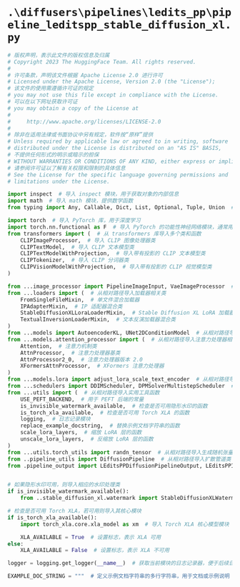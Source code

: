 # `.\diffusers\pipelines\ledits_pp\pipeline_leditspp_stable_diffusion_xl.py`

```py
# 版权声明，表示此文件的版权信息及归属
# Copyright 2023 The HuggingFace Team. All rights reserved.
#
# 许可条款，声明该文件根据 Apache License 2.0 进行许可
# Licensed under the Apache License, Version 2.0 (the "License");
# 该文件的使用需遵循许可证的规定
# you may not use this file except in compliance with the License.
# 可以在以下网址获取许可证
# you may obtain a copy of the License at
#
#     http://www.apache.org/licenses/LICENSE-2.0
#
# 除非在适用法律或书面协议中另有规定，软件按“原样”提供
# Unless required by applicable law or agreed to in writing, software
# distributed under the License is distributed on an "AS IS" BASIS,
# 不提供任何形式的明示或暗示的担保
# WITHOUT WARRANTIES OR CONDITIONS OF ANY KIND, either express or implied.
# 请参阅许可证以了解有关权限和限制的具体信息
# See the License for the specific language governing permissions and
# limitations under the License.

import inspect  # 导入 inspect 模块，用于获取对象的内部信息
import math  # 导入 math 模块，提供数学函数
from typing import Any, Callable, Dict, List, Optional, Tuple, Union  # 从 typing 导入类型注解，用于类型提示

import torch  # 导入 PyTorch 库，用于深度学习
import torch.nn.functional as F  # 导入 PyTorch 的功能性神经网络模块，通常用于激活函数等
from transformers import (  # 从 transformers 库导入多个类和函数
    CLIPImageProcessor,  # 导入 CLIP 图像处理器类
    CLIPTextModel,  # 导入 CLIP 文本模型类
    CLIPTextModelWithProjection,  # 导入带有投影的 CLIP 文本模型类
    CLIPTokenizer,  # 导入 CLIP 分词器类
    CLIPVisionModelWithProjection,  # 导入带有投影的 CLIP 视觉模型类
)

from ...image_processor import PipelineImageInput, VaeImageProcessor  # 从相对路径导入图像处理相关类
from ...loaders import (  # 从相对路径导入加载器相关类
    FromSingleFileMixin,  # 单文件混合加载器
    IPAdapterMixin,  # IP 适配器混合类
    StableDiffusionXLLoraLoaderMixin,  # Stable Diffusion XL LoRA 加载器混合类
    TextualInversionLoaderMixin,  # 文本反演加载器混合类
)
from ...models import AutoencoderKL, UNet2DConditionModel  # 从相对路径导入模型类
from ...models.attention_processor import (  # 从相对路径导入注意力处理器相关类
    Attention,  # 注意力机制类
    AttnProcessor,  # 注意力处理器基类
    AttnProcessor2_0,  # 注意力处理器版本 2.0
    XFormersAttnProcessor,  # XFormers 注意力处理器
)
from ...models.lora import adjust_lora_scale_text_encoder  # 从相对路径导入调整 LoRA 比例的函数
from ...schedulers import DDIMScheduler, DPMSolverMultistepScheduler  # 从相对路径导入调度器类
from ...utils import (  # 从相对路径导入实用工具函数
    USE_PEFT_BACKEND,  # 用于 PEFT 后端的常量
    is_invisible_watermark_available,  # 检查是否可用隐形水印的函数
    is_torch_xla_available,  # 检查是否可用 Torch XLA 的函数
    logging,  # 日志记录模块
    replace_example_docstring,  # 替换示例文档字符串的函数
    scale_lora_layers,  # 缩放 LoRA 层的函数
    unscale_lora_layers,  # 反缩放 LoRA 层的函数
)
from ...utils.torch_utils import randn_tensor  # 从相对路径导入生成随机张量的函数
from ..pipeline_utils import DiffusionPipeline  # 从相对路径导入扩散管道类
from .pipeline_output import LEditsPPDiffusionPipelineOutput, LEditsPPInversionPipelineOutput  # 导入管道输出相关类


# 如果隐形水印可用，则导入相应的水印处理类
if is_invisible_watermark_available():
    from ..stable_diffusion_xl.watermark import StableDiffusionXLWatermarker  # 导入 Stable Diffusion XL 水印类

# 检查是否可用 Torch XLA，若可用则导入其核心模块
if is_torch_xla_available():
    import torch_xla.core.xla_model as xm  # 导入 Torch XLA 核心模型模块

    XLA_AVAILABLE = True  # 设置标志，表示 XLA 可用
else:
    XLA_AVAILABLE = False  # 设置标志，表示 XLA 不可用

logger = logging.get_logger(__name__)  # 获取当前模块的日志记录器，便于后续日志记录使用

EXAMPLE_DOC_STRING = """  # 定义示例文档字符串的多行字符串，用于文档或示例说明
``` 
```py 
``` 
```py 
``` 
```py 
``` 
```py 
``` 
```py 
``` 
```py 
``` 
```py 
``` 
```py 
``` 
```py 
``` 
```py 
``` 
```py 
``` 
```py 
``` 
```py 
``` 
```py 
``` 
```py 
``` 
```py 
``` 
```py 
``` 
```py 
``` 
```py 
``` 
```py 
``` 
```py 
``` 
```py 
``` 
```py 
``` 
```py 
``` 
```py 
``` 
```py 
``` 
```py 
``` 
```py 
``` 
```py 
``` 
```py 
``` 
```py 
``` 
```py 
``` 
```py 
``` 
```py 
``` 
```py 
``` 
```py 
``` 
```py 
``` 
```py 
``` 
```py 
``` 
```py 
``` 
```py 
``` 
```py 
``` 
```py 
``` 
```py 
``` 
```py 
``` 
```py 
``` 
```py 
``` 
```py 
``` 
```py 
``` 
```py 
``` 
```py 
``` 
```py 
``` 
```py 
``` 
```py 
``` 
```py 
``` 
```py 
``` 
```py 
``` 
```py 
``` 
```py 
``` 
```py 
``` 
```py 
``` 
```py 
``` 
```py 
``` 
```py 
``` 
```py 
``` 
```py 
``` 
```py 
``` 
```py 
``` 
```py 
``` 
```py 
``` 
```py 
``` 
```py 
``` 
```py 
``` 
```py 
``` 
```py 
``` 
```py 
``` 
```py 
``` 
```py 
``` 
```py 
``` 
```py 
``` 
```py 
``` 
```py 
``` 
```py 
``` 
```py 
``` 
```py 
``` 
```py 
``` 
```py 
``` 
```py 
``` 
```py 
``` 
```py 
``` 
```py 
``` 
```py 
``` 
```py 
``` 
```py 
``` 
```py 
``` 
```py 
``` 
```py 
``` 
```py 
``` 
```py 
``` 
```py 
``` 
```py 
``` 
```py 
``` 
```py 
``` 
```py 
``` 
```py 
``` 
```py 
``` 
```py 
``` 
```py 
``` 
```py 
``` 
```py 
``` 
```py 
``` 
```py 
``` 
```py 
``` 
```py 
``` 
```py 
``` 
```py 
``` 
```py 
``` 
```py 
``` 
```py 
``` 
```py 
``` 
```py 
``` 
```py 
``` 
```py 
``` 
```py 
``` 
```py 
``` 
```py 
``` 
```py 
``` 
```py 
``` 
```py 
``` 
```py 
``` 
```py 
``` 
```py 
``` 
```py 
``` 
```py 
``` 
```py 
``` 
```py 
``` 
```py 
``` 
```py 
``` 
```py 
``` 
```py 
``` 
```py 
``` 
```py 
``` 
```py 
``` 
```py 
``` 
```py 
``` 
```py 
``` 
```py 
``` 
```py 
``` 
```py 
``` 
```py 
``` 
```py 
``` 
```py 
``` 
```py 
``` 
```py 
``` 
```py 
``` 
```py 
``` 
```py 
``` 
```py 
``` 
```py 
``` 
```py 
``` 
```py 
``` 
```py 
``` 
```py 
``` 
```py 
``` 
```py 
``` 
```py 
``` 
```py 
``` 
```py 
``` 
```py 
``` 
```py 
``` 
```py 
``` 
```py 
``` 
```py 
``` 
```py 
``` 
```py 
``` 
```py 
``` 
```py 
``` 
```py 
``` 
```py 
``` 
```py 
``` 
```py 
``` 
```py 
``` 
```py 
``` 
```py 
``` 
```py 
``` 
```py 
``` 
```py 
``` 
```py 
``` 
```py 
``` 
```py 
``` 
```py 
``` 
```py 
``` 
```py 
``` 
```py 
``` 
```py 
``` 
```py 
``` 
```py 
``` 
```py 
``` 
```py 
``` 
```py 
``` 
```py 
``` 
```py 
``` 
```py 
``` 
```py 
``` 
```py 
``` 
```py 
``` 
```py 
``` 
```py 
``` 
```py 
``` 
```py 
``` 
```py 
``` 
```py 
``` 
```py 
``` 
    # 示例代码，展示如何使用 LE edits PP 管道进行图像编辑
        Examples:
            ```py
            # 导入所需的库
            >>> import torch  # 导入 PyTorch 库
            >>> import PIL  # 导入 Python Imaging Library (PIL)
            >>> import requests  # 导入请求库以获取网络资源
            >>> from io import BytesIO  # 导入 BytesIO 用于字节流处理
    
            # 从 diffusers 库导入 LEditsPPPipelineStableDiffusionXL 类
            >>> from diffusers import LEditsPPPipelineStableDiffusionXL
    
            # 创建一个 LEditsPPPipelineStableDiffusionXL 的实例，使用预训练模型
            >>> pipe = LEditsPPPipelineStableDiffusionXL.from_pretrained(
            ...     "stabilityai/stable-diffusion-xl-base-1.0", torch_dtype=torch.float16
            ... )
            # 将管道移动到 CUDA 设备以加速计算
            >>> pipe = pipe.to("cuda")
    
            # 定义一个函数下载并返回图像
            >>> def download_image(url):
            ...     # 发送 GET 请求获取图像
            ...     response = requests.get(url)
            ...     # 将响应内容转换为 RGB 格式的图像
            ...     return PIL.Image.open(BytesIO(response.content)).convert("RGB")
    
            # 图像的 URL
            >>> img_url = "https://www.aiml.informatik.tu-darmstadt.de/people/mbrack/tennis.jpg"
            # 下载图像并存储
            >>> image = download_image(img_url)
    
            # 使用管道进行图像反转操作，指定反转步骤和跳过比例
            >>> _ = pipe.invert(image=image, num_inversion_steps=50, skip=0.2)
    
            # 使用管道进行图像编辑，定义编辑提示和参数
            >>> edited_image = pipe(
            ...     editing_prompt=["tennis ball", "tomato"],
            ...     reverse_editing_direction=[True, False],
            ...     edit_guidance_scale=[5.0, 10.0],
            ...     edit_threshold=[0.9, 0.85],
            ... ).images[0]  # 获取编辑后的第一张图像
# 文档字符串，通常用于描述类或方法的功能
"""
# 从 diffusers.pipelines.ledits_pp.pipeline_leditspp_stable_diffusion.LeditsAttentionStore 复制的类
class LeditsAttentionStore:
    # 静态方法，返回一个空的注意力存储结构
    @staticmethod
    def get_empty_store():
        return {"down_cross": [], "mid_cross": [], "up_cross": [], "down_self": [], "mid_self": [], "up_self": []}

    # 使对象可调用的方法，处理注意力矩阵
    def __call__(self, attn, is_cross: bool, place_in_unet: str, editing_prompts, PnP=False):
        # attn.shape = batch_size * head_size, seq_len query, seq_len_key
        # 如果注意力矩阵的第二维小于等于最大大小
        if attn.shape[1] <= self.max_size:
            # 计算批次大小，考虑 PnP 和编辑提示
            bs = 1 + int(PnP) + editing_prompts
            skip = 2 if PnP else 1  # 跳过 PnP 和无条件
            # 将注意力矩阵分割并重新排列维度
            attn = torch.stack(attn.split(self.batch_size)).permute(1, 0, 2, 3)
            # 计算源批次大小
            source_batch_size = int(attn.shape[1] // bs)
            # 调用前向传播方法
            self.forward(attn[:, skip * source_batch_size :], is_cross, place_in_unet)

    # 前向传播方法，存储注意力
    def forward(self, attn, is_cross: bool, place_in_unet: str):
        # 创建键，用于存储当前层的注意力
        key = f"{place_in_unet}_{'cross' if is_cross else 'self'}"
        # 将当前注意力添加到步骤存储中
        self.step_store[key].append(attn)

    # 在步骤之间调用的方法，决定是否存储步骤
    def between_steps(self, store_step=True):
        if store_step:
            # 如果需要平均处理
            if self.average:
                # 如果注意力存储为空，初始化
                if len(self.attention_store) == 0:
                    self.attention_store = self.step_store
                else:
                    # 将步骤存储中的注意力与已有的注意力相加
                    for key in self.attention_store:
                        for i in range(len(self.attention_store[key])):
                            self.attention_store[key][i] += self.step_store[key][i]
            else:
                # 如果不平均处理，初始化或追加步骤存储
                if len(self.attention_store) == 0:
                    self.attention_store = [self.step_store]
                else:
                    self.attention_store.append(self.step_store)

            # 当前步骤计数加一
            self.cur_step += 1
        # 重置步骤存储为一个空的注意力存储
        self.step_store = self.get_empty_store()

    # 获取特定步骤的注意力数据
    def get_attention(self, step: int):
        # 如果需要平均，计算平均注意力
        if self.average:
            attention = {
                key: [item / self.cur_step for item in self.attention_store[key]] for key in self.attention_store
            }
        else:
            # 断言步骤不为空
            assert step is not None
            # 获取指定步骤的注意力
            attention = self.attention_store[step]
        return attention

    # 聚合注意力的方法，处理多个输入
    def aggregate_attention(
        self, attention_maps, prompts, res: Union[int, Tuple[int]], from_where: List[str], is_cross: bool, select: int
    ):
        # 初始化一个列表，包含 self.batch_size 个空列表，用于存储输出
        out = [[] for x in range(self.batch_size)]
        # 检查 res 是否为整数
        if isinstance(res, int):
            # 计算每个像素的数量，假设为 res 的平方
            num_pixels = res**2
            # 设置分辨率为 (res, res)
            resolution = (res, res)
        else:
            # 计算像素数量为 res 的两个维度的乘积
            num_pixels = res[0] * res[1]
            # 设置分辨率为 res 的前两个值
            resolution = res[:2]

        # 遍历 from_where 列表
        for location in from_where:
            # 遍历与当前位置相关的注意力图
            for bs_item in attention_maps[f"{location}_{'cross' if is_cross else 'self'}"]:
                # 枚举当前批次和项目
                for batch, item in enumerate(bs_item):
                    # 检查当前项目的第二维是否等于 num_pixels
                    if item.shape[1] == num_pixels:
                        # 将项目重塑为指定形状，并选择相关的项目
                        cross_maps = item.reshape(len(prompts), -1, *resolution, item.shape[-1])[select]
                        # 将重塑的项目添加到输出的相应批次中
                        out[batch].append(cross_maps)

        # 将每个批次的输出合并成一个张量
        out = torch.stack([torch.cat(x, dim=0) for x in out])
        # 对每个头进行平均
        out = out.sum(1) / out.shape[1]
        # 返回最终的输出
        return out

    def __init__(self, average: bool, batch_size=1, max_resolution=16, max_size: int = None):
        # 初始化一个空的存储，用于保存步骤信息
        self.step_store = self.get_empty_store()
        # 初始化一个空的注意力存储列表
        self.attention_store = []
        # 当前步骤初始化为 0
        self.cur_step = 0
        # 设置平均标志
        self.average = average
        # 设置批次大小
        self.batch_size = batch_size
        # 如果 max_size 为空，计算最大尺寸为 max_resolution 的平方
        if max_size is None:
            self.max_size = max_resolution**2
        # 如果 max_size 不为空且 max_resolution 为空，设置最大尺寸为 max_size
        elif max_size is not None and max_resolution is None:
            self.max_size = max_size
        # 如果两个都被设置，则抛出错误
        else:
            raise ValueError("Only allowed to set one of max_resolution or max_size")
# 从 diffusers.pipelines.ledits_pp.pipeline_leditspp_stable_diffusion 导入的 LeditsGaussianSmoothing 类
class LeditsGaussianSmoothing:
    # 初始化函数，接受设备参数
    def __init__(self, device):
        # 定义高斯核的大小
        kernel_size = [3, 3]
        # 定义高斯核的标准差
        sigma = [0.5, 0.5]

        # 高斯核是每个维度的高斯函数的乘积
        kernel = 1
        # 创建网格，用于生成高斯核
        meshgrids = torch.meshgrid([torch.arange(size, dtype=torch.float32) for size in kernel_size])
        # 遍历每个维度的大小、标准差和网格
        for size, std, mgrid in zip(kernel_size, sigma, meshgrids):
            # 计算均值
            mean = (size - 1) / 2
            # 更新高斯核值
            kernel *= 1 / (std * math.sqrt(2 * math.pi)) * torch.exp(-(((mgrid - mean) / (2 * std)) ** 2))

        # 确保高斯核的所有值之和等于 1
        kernel = kernel / torch.sum(kernel)

        # 将高斯核重塑为深度可分离卷积的权重
        kernel = kernel.view(1, 1, *kernel.size())
        # 重复高斯核以适应多通道输入
        kernel = kernel.repeat(1, *[1] * (kernel.dim() - 1))

        # 将权重转移到指定设备上
        self.weight = kernel.to(device)

    # 调用函数，用于应用高斯滤波
    def __call__(self, input):
        """
        参数:
        对输入应用高斯滤波。
            input (torch.Tensor): 要应用高斯滤波的输入。
        返回:
            filtered (torch.Tensor): 滤波后的输出。
        """
        # 使用卷积函数对输入应用高斯滤波
        return F.conv2d(input, weight=self.weight.to(input.dtype))


# 从 diffusers.pipelines.ledits_pp.pipeline_leditspp_stable_diffusion 导入的 LEDITSCrossAttnProcessor 类
class LEDITSCrossAttnProcessor:
    # 初始化函数，接受注意力存储、在 UNet 中的位置、PnP 和编辑提示
    def __init__(self, attention_store, place_in_unet, pnp, editing_prompts):
        # 设置注意力存储
        self.attnstore = attention_store
        # 设置在 UNet 中的位置
        self.place_in_unet = place_in_unet
        # 设置编辑提示
        self.editing_prompts = editing_prompts
        # 设置 PnP 参数
        self.pnp = pnp

    # 调用函数，用于处理注意力和隐藏状态
    def __call__(
        self,
        attn: Attention,
        hidden_states,
        encoder_hidden_states,
        attention_mask=None,
        temb=None,
    ):
        # 获取批次大小、序列长度和特征维度，如果没有编码器隐藏状态，则使用隐藏状态的形状
        batch_size, sequence_length, _ = (
            hidden_states.shape if encoder_hidden_states is None else encoder_hidden_states.shape
        )
        # 准备注意力掩码，调整为适合序列长度和批次大小
        attention_mask = attn.prepare_attention_mask(attention_mask, sequence_length, batch_size)

        # 将隐藏状态转换为查询向量
        query = attn.to_q(hidden_states)

        # 如果没有编码器隐藏状态，使用当前隐藏状态；如果存在且需要归一化，则归一化编码器隐藏状态
        if encoder_hidden_states is None:
            encoder_hidden_states = hidden_states
        elif attn.norm_cross:
            encoder_hidden_states = attn.norm_encoder_hidden_states(encoder_hidden_states)

        # 将编码器隐藏状态转换为键向量
        key = attn.to_k(encoder_hidden_states)
        # 将编码器隐藏状态转换为值向量
        value = attn.to_v(encoder_hidden_states)

        # 将查询向量调整为批次维度
        query = attn.head_to_batch_dim(query)
        # 将键向量调整为批次维度
        key = attn.head_to_batch_dim(key)
        # 将值向量调整为批次维度
        value = attn.head_to_batch_dim(value)

        # 计算注意力得分
        attention_probs = attn.get_attention_scores(query, key, attention_mask)
        # 存储注意力得分到内部存储中，标记为跨注意力
        self.attnstore(
            attention_probs,
            is_cross=True,
            place_in_unet=self.place_in_unet,
            editing_prompts=self.editing_prompts,
            PnP=self.pnp,
        )

        # 使用注意力得分和值向量进行批次矩阵乘法以获取新的隐藏状态
        hidden_states = torch.bmm(attention_probs, value)
        # 将隐藏状态从批次维度转换回头部维度
        hidden_states = attn.batch_to_head_dim(hidden_states)

        # 通过线性投影转换隐藏状态
        hidden_states = attn.to_out[0](hidden_states)
        # 应用 dropout 操作
        hidden_states = attn.to_out[1](hidden_states)

        # 将隐藏状态按输出缩放因子进行归一化
        hidden_states = hidden_states / attn.rescale_output_factor
        # 返回最终的隐藏状态
        return hidden_states
# 定义一个名为 LEditsPPPipelineStableDiffusionXL 的类，继承多个混入类
class LEditsPPPipelineStableDiffusionXL(
    # 继承自 DiffusionPipeline，提供扩散模型功能
    DiffusionPipeline,
    # 继承自 FromSingleFileMixin，允许从单一文件加载数据
    FromSingleFileMixin,
    # 继承自 StableDiffusionXLLoraLoaderMixin，支持加载 LoRA 权重
    StableDiffusionXLLoraLoaderMixin,
    # 继承自 TextualInversionLoaderMixin，支持文本反演功能
    TextualInversionLoaderMixin,
    # 继承自 IPAdapterMixin，提供图像处理适配功能
    IPAdapterMixin,
):
    """
    使用 LEDits++ 和 Stable Diffusion XL 进行文本图像编辑的管道。

    此模型继承自 [`DiffusionPipeline`] 并基于 [`StableDiffusionXLPipeline`]。查看超类文档以获取
    所有管道实现的通用方法（下载、保存、在特定设备上运行等）。

    此外，管道还继承了以下加载方法：
        - *LoRA*: [`LEditsPPPipelineStableDiffusionXL.load_lora_weights`]
        - *Ckpt*: [`loaders.FromSingleFileMixin.from_single_file`]

    以及以下保存方法：
        - *LoRA*: [`loaders.StableDiffusionXLPipeline.save_lora_weights`]
    ```
    # 参数说明
    Args:
        vae ([`AutoencoderKL`]):
            # 变分自编码器模型，用于将图像编码为潜在表示并解码。
        text_encoder ([`~transformers.CLIPTextModel`]):
            # 冻结的文本编码器，Stable Diffusion XL 使用 CLIP 的文本部分。
            # 具体使用 [clip-vit-large-patch14](https://huggingface.co/openai/clip-vit-large-patch14) 变体。
        text_encoder_2 ([`~transformers.CLIPTextModelWithProjection`]):
            # 第二个冻结文本编码器，Stable Diffusion XL 使用 CLIP 的文本和池化部分。
            # 具体使用 [laion/CLIP-ViT-bigG-14-laion2B-39B-b160k](https://huggingface.co/laion/CLIP-ViT-bigG-14-laion2B-39B-b160k) 变体。
        tokenizer ([`~transformers.CLIPTokenizer`]):
            # CLIPTokenizer 类的分词器。
        tokenizer_2 ([`~transformers.CLIPTokenizer`]):
            # 第二个 CLIPTokenizer 类的分词器。
        unet ([`UNet2DConditionModel`]): 
            # 条件 U-Net 架构，用于对编码的图像潜在表示进行去噪。
        scheduler ([`DPMSolverMultistepScheduler`] or [`DDIMScheduler`]):
            # 与 `unet` 结合使用的调度器，用于去噪编码的图像潜在表示。
            # 可以是 [`DPMSolverMultistepScheduler`] 或 [`DDIMScheduler`]，如传入其他调度器，将默认设置为 [`DPMSolverMultistepScheduler`]。
        force_zeros_for_empty_prompt (`bool`, *optional*, defaults to `"True"`):
            # 是否强制将负提示嵌入始终设置为 0。另见 `stabilityai/stable-diffusion-xl-base-1-0` 的配置。
        add_watermarker (`bool`, *optional*):
            # 是否使用 [invisible_watermark 库](https://github.com/ShieldMnt/invisible-watermark/) 对输出图像进行水印处理。
            # 如果未定义，且包已安装，则默认设置为 True，否则不使用水印。
    """

    # 定义模型的 CPU 离线加载顺序
    model_cpu_offload_seq = "text_encoder->text_encoder_2->unet->vae"
    # 定义可选组件列表
    _optional_components = [
        # 分词器、第二分词器、文本编码器等可选组件
        "tokenizer",
        "tokenizer_2",
        "text_encoder",
        "text_encoder_2",
        "image_encoder",
        "feature_extractor",
    ]
    # 定义回调张量输入列表
    _callback_tensor_inputs = [
        # 潜在表示、提示嵌入等输入张量
        "latents",
        "prompt_embeds",
        "negative_prompt_embeds",
        "add_text_embeds",
        "add_time_ids",
        "negative_pooled_prompt_embeds",
        "negative_add_time_ids",
    ]
    # 初始化方法，用于设置类的基本属性
        def __init__(
            self,
            vae: AutoencoderKL,  # 变分自编码器模型
            text_encoder: CLIPTextModel,  # 文本编码器模型
            text_encoder_2: CLIPTextModelWithProjection,  # 第二文本编码器模型，带投影
            tokenizer: CLIPTokenizer,  # 文本分词器
            tokenizer_2: CLIPTokenizer,  # 第二文本分词器
            unet: UNet2DConditionModel,  # UNet2D条件模型
            scheduler: Union[DPMSolverMultistepScheduler, DDIMScheduler],  # 调度器，可以是多步DPMSolver或DDIM调度器
            image_encoder: CLIPVisionModelWithProjection = None,  # 图像编码器，带投影，可选
            feature_extractor: CLIPImageProcessor = None,  # 特征提取器，可选
            force_zeros_for_empty_prompt: bool = True,  # 是否强制将空提示处理为零
            add_watermarker: Optional[bool] = None,  # 是否添加水印，可选
        ):
            # 调用父类的初始化方法
            super().__init__()
    
            # 注册多个模块，使其可供后续使用
            self.register_modules(
                vae=vae,
                text_encoder=text_encoder,
                text_encoder_2=text_encoder_2,
                tokenizer=tokenizer,
                tokenizer_2=tokenizer_2,
                unet=unet,
                scheduler=scheduler,
                image_encoder=image_encoder,
                feature_extractor=feature_extractor,
            )
            # 将配置参数注册到类中
            self.register_to_config(force_zeros_for_empty_prompt=force_zeros_for_empty_prompt)
            # 计算VAE的缩放因子
            self.vae_scale_factor = 2 ** (len(self.vae.config.block_out_channels) - 1)
            # 初始化图像处理器，使用计算的缩放因子
            self.image_processor = VaeImageProcessor(vae_scale_factor=self.vae_scale_factor)
    
            # 检查调度器类型并初始化为DPMSolverMultistepScheduler（如果必要）
            if not isinstance(scheduler, DDIMScheduler) and not isinstance(scheduler, DPMSolverMultistepScheduler):
                self.scheduler = DPMSolverMultistepScheduler.from_config(
                    scheduler.config, algorithm_type="sde-dpmsolver++", solver_order=2
                )
                # 记录警告，说明调度器已更改
                logger.warning(
                    "This pipeline only supports DDIMScheduler and DPMSolverMultistepScheduler. "
                    "The scheduler has been changed to DPMSolverMultistepScheduler."
                )
    
            # 设置默认样本大小
            self.default_sample_size = self.unet.config.sample_size
    
            # 如果add_watermarker为None，则根据可用性确定是否添加水印
            add_watermarker = add_watermarker if add_watermarker is not None else is_invisible_watermark_available()
    
            # 根据是否添加水印初始化水印对象
            if add_watermarker:
                self.watermark = StableDiffusionXLWatermarker()
            else:
                self.watermark = None
            # 初始化反转步骤为None
            self.inversion_steps = None
    
        # 编码提示方法，用于处理输入提示
        def encode_prompt(
            self,
            device: Optional[torch.device] = None,  # 指定计算设备，可选
            num_images_per_prompt: int = 1,  # 每个提示生成的图像数量
            negative_prompt: Optional[str] = None,  # 负提示，可选
            negative_prompt_2: Optional[str] = None,  # 第二个负提示，可选
            negative_prompt_embeds: Optional[torch.Tensor] = None,  # 负提示的嵌入表示，可选
            negative_pooled_prompt_embeds: Optional[torch.Tensor] = None,  # 负提示的池化嵌入表示，可选
            lora_scale: Optional[float] = None,  # LoRA缩放因子，可选
            clip_skip: Optional[int] = None,  # 跳过的CLIP层数量，可选
            enable_edit_guidance: bool = True,  # 是否启用编辑指导
            editing_prompt: Optional[str] = None,  # 编辑提示，可选
            editing_prompt_embeds: Optional[torch.Tensor] = None,  # 编辑提示的嵌入表示，可选
            editing_pooled_prompt_embeds: Optional[torch.Tensor] = None,  # 编辑提示的池化嵌入表示，可选
        # 从diffusers.pipelines.stable_diffusion.pipeline_stable_diffusion.StableDiffusionPipeline.prepare_extra_step_kwargs复制的内容
    # 为调度器步骤准备额外的关键字参数，因不同调度器的签名不同
    def prepare_extra_step_kwargs(self, eta, generator=None):
        # eta (η) 仅用于 DDIMScheduler，其他调度器将忽略该参数
        # eta 对应于 DDIM 论文中的 η，范围应在 [0, 1] 之间
    
        # 检查调度器步骤是否接受 eta 参数
        accepts_eta = "eta" in set(inspect.signature(self.scheduler.step).parameters.keys())
        # 初始化额外步骤关键字参数字典
        extra_step_kwargs = {}
        # 如果接受 eta，则将其添加到额外步骤参数中
        if accepts_eta:
            extra_step_kwargs["eta"] = eta
    
        # 检查调度器步骤是否接受 generator 参数
        accepts_generator = "generator" in set(inspect.signature(self.scheduler.step).parameters.keys())
        # 如果接受 generator，则将其添加到额外步骤参数中
        if accepts_generator:
            extra_step_kwargs["generator"] = generator
        # 返回准备好的额外步骤参数
        return extra_step_kwargs
    
    # 检查输入参数的有效性
    def check_inputs(
        self,
        negative_prompt=None,
        negative_prompt_2=None,
        negative_prompt_embeds=None,
        negative_pooled_prompt_embeds=None,
    ):
        # 如果同时提供 negative_prompt 和 negative_prompt_embeds，抛出错误
        if negative_prompt is not None and negative_prompt_embeds is not None:
            raise ValueError(
                f"Cannot forward both `negative_prompt`: {negative_prompt} and `negative_prompt_embeds`:"
                f" {negative_prompt_embeds}. Please make sure to only forward one of the two."
            )
        # 如果同时提供 negative_prompt_2 和 negative_prompt_embeds，抛出错误
        elif negative_prompt_2 is not None and negative_prompt_embeds is not None:
            raise ValueError(
                f"Cannot forward both `negative_prompt_2`: {negative_prompt_2} and `negative_prompt_embeds`:"
                f" {negative_prompt_embeds}. Please make sure to only forward one of the two."
            )
    
        # 如果提供 negative_prompt_embeds 但未提供 negative_pooled_prompt_embeds，抛出错误
        if negative_prompt_embeds is not None and negative_pooled_prompt_embeds is None:
            raise ValueError(
                "If `negative_prompt_embeds` are provided, `negative_pooled_prompt_embeds` also have to be passed. Make sure to generate `negative_pooled_prompt_embeds` from the same text encoder that was used to generate `negative_prompt_embeds`."
            )
    
        # 从 diffusers.pipelines.stable_diffusion.pipeline_stable_diffusion.StableDiffusionPipeline.prepare_latents 修改而来
        def prepare_latents(self, device, latents):
            # 将潜在变量移动到指定设备
            latents = latents.to(device)
    
            # 根据调度器所需的标准差缩放初始噪声
            latents = latents * self.scheduler.init_noise_sigma
            # 返回处理后的潜在变量
            return latents
    
        # 获取添加时间标识的辅助方法
        def _get_add_time_ids(
            self, original_size, crops_coords_top_left, target_size, dtype, text_encoder_projection_dim=None
    ):
        # 将原始大小、裁剪坐标的左上角和目标大小合并为一个列表
        add_time_ids = list(original_size + crops_coords_top_left + target_size)

        # 计算通过时间嵌入维度和文本编码器投影维度得到的总维度
        passed_add_embed_dim = (
            self.unet.config.addition_time_embed_dim * len(add_time_ids) + text_encoder_projection_dim
        )
        # 获取模型期望的附加时间嵌入的输入特征维度
        expected_add_embed_dim = self.unet.add_embedding.linear_1.in_features

        # 检查实际生成的嵌入维度是否与期望的维度匹配
        if expected_add_embed_dim != passed_add_embed_dim:
            # 如果不匹配，抛出错误并提供详细信息
            raise ValueError(
                f"Model expects an added time embedding vector of length {expected_add_embed_dim}, but a vector of {passed_add_embed_dim} was created. The model has an incorrect config. Please check `unet.config.time_embedding_type` and `text_encoder_2.config.projection_dim`."
            )

        # 将时间 ID 转换为张量，并指定数据类型
        add_time_ids = torch.tensor([add_time_ids], dtype=dtype)
        # 返回生成的时间 ID 张量
        return add_time_ids

    # 从 diffusers.pipelines.stable_diffusion.pipeline_stable_diffusion_upscale.StableDiffusionUpscalePipeline.upcast_vae 复制的代码
    def upcast_vae(self):
        # 获取 VAE 的数据类型
        dtype = self.vae.dtype
        # 将 VAE 转换为 float32 数据类型
        self.vae.to(dtype=torch.float32)
        # 检查 VAE 解码器中的注意力处理器是否使用 Torch 2.0 或 XFormers
        use_torch_2_0_or_xformers = isinstance(
            self.vae.decoder.mid_block.attentions[0].processor,
            (
                AttnProcessor2_0,
                XFormersAttnProcessor,
            ),
        )
        # 如果使用 XFormers 或 Torch 2.0，则注意力块不需要是 float32，可以节省大量内存
        if use_torch_2_0_or_xformers:
            # 将后量化卷积层转换为相应的数据类型
            self.vae.post_quant_conv.to(dtype)
            # 将解码器输入卷积层转换为相应的数据类型
            self.vae.decoder.conv_in.to(dtype)
            # 将解码器中间块转换为相应的数据类型
            self.vae.decoder.mid_block.to(dtype)

    # 从 diffusers.pipelines.latent_consistency_models.pipeline_latent_consistency_text2img.LatentConsistencyModelPipeline.get_guidance_scale_embedding 复制的代码
    def get_guidance_scale_embedding(
        # 输入张量 w 和嵌入维度，默认嵌入维度为 512，数据类型默认为 float32
        self, w: torch.Tensor, embedding_dim: int = 512, dtype: torch.dtype = torch.float32
    # 函数返回嵌入向量，类型为 torch.Tensor
        ) -> torch.Tensor:
            """
            # 文档字符串，提供函数的详细说明和参数描述
            See https://github.com/google-research/vdm/blob/dc27b98a554f65cdc654b800da5aa1846545d41b/model_vdm.py#L298
    
            Args:
                w (`torch.Tensor`):
                    # 指定引导尺度生成嵌入向量，以丰富时间步嵌入
                    Generate embedding vectors with a specified guidance scale to subsequently enrich timestep embeddings.
                embedding_dim (`int`, *optional*, defaults to 512):
                    # 要生成的嵌入维度
                    Dimension of the embeddings to generate.
                dtype (`torch.dtype`, *optional*, defaults to `torch.float32`):
                    # 生成的嵌入数据类型
                    Data type of the generated embeddings.
    
            Returns:
                `torch.Tensor`: # 返回嵌入向量，形状为 (len(w), embedding_dim)
                Embedding vectors with shape `(len(w), embedding_dim)`.
            """
            # 确保输入张量 w 是一维的
            assert len(w.shape) == 1
            # 将 w 的值放大 1000 倍
            w = w * 1000.0
    
            # 计算嵌入的半维度
            half_dim = embedding_dim // 2
            # 计算嵌入的基础值
            emb = torch.log(torch.tensor(10000.0)) / (half_dim - 1)
            # 计算负指数以获得衰减的嵌入
            emb = torch.exp(torch.arange(half_dim, dtype=dtype) * -emb)
            # 将 w 转换为目标数据类型并计算最终的嵌入
            emb = w.to(dtype)[:, None] * emb[None, :]
            # 将正弦和余弦嵌入合并
            emb = torch.cat([torch.sin(emb), torch.cos(emb)], dim=1)
            # 如果嵌入维度是奇数，则进行零填充
            if embedding_dim % 2 == 1:  # zero pad
                emb = torch.nn.functional.pad(emb, (0, 1))
            # 确保最终嵌入的形状正确
            assert emb.shape == (w.shape[0], embedding_dim)
            # 返回最终的嵌入
            return emb
    
        # 属性获取引导尺度的值
        @property
        def guidance_scale(self):
            return self._guidance_scale
    
        # 属性获取引导重新缩放的值
        @property
        def guidance_rescale(self):
            return self._guidance_rescale
    
        # 属性获取剪辑跳过的值
        @property
        def clip_skip(self):
            return self._clip_skip
    
        # 此属性定义了与方程 (2) 中引导权重 w 类似的引导尺度
        # 引导尺度 = 1 表示没有进行分类器自由引导。
        # here `guidance_scale` is defined analog to the guidance weight `w` of equation (2)
        # of the Imagen paper: https://arxiv.org/pdf/2205.11487.pdf . `guidance_scale = 1`
        # corresponds to doing no classifier free guidance.
        @property
        def do_classifier_free_guidance(self):
            # 判断是否进行分类器自由引导
            return self._guidance_scale > 1 and self.unet.config.time_cond_proj_dim is None
    
        # 属性获取交叉注意力的关键字参数
        @property
        def cross_attention_kwargs(self):
            return self._cross_attention_kwargs
    
        # 属性获取去噪结束的值
        @property
        def denoising_end(self):
            return self._denoising_end
    
        # 属性获取时间步数的值
        @property
        def num_timesteps(self):
            return self._num_timesteps
    
        # 从指定管道复制的内容
        # Copied from diffusers.pipelines.ledits_pp.pipeline_leditspp_stable_diffusion.LEditsPPPipelineStableDiffusion.prepare_unet
    # 准备 UNet 模型，设置注意力处理器
    def prepare_unet(self, attention_store, PnP: bool = False):
        # 初始化一个空字典用于存储注意力处理器
        attn_procs = {}
        # 遍历 UNet 的注意力处理器的键
        for name in self.unet.attn_processors.keys():
            # 如果名字以 "mid_block" 开头，则设置位置为 "mid"
            if name.startswith("mid_block"):
                place_in_unet = "mid"
            # 如果名字以 "up_blocks" 开头，则设置位置为 "up"
            elif name.startswith("up_blocks"):
                place_in_unet = "up"
            # 如果名字以 "down_blocks" 开头，则设置位置为 "down"
            elif name.startswith("down_blocks"):
                place_in_unet = "down"
            # 如果名字不符合以上条件，则跳过当前循环
            else:
                continue

            # 如果名字包含 "attn2" 且位置不是 "mid"
            if "attn2" in name and place_in_unet != "mid":
                # 创建 LEDITSCrossAttnProcessor 实例并加入字典
                attn_procs[name] = LEDITSCrossAttnProcessor(
                    attention_store=attention_store,  # 传入注意力存储
                    place_in_unet=place_in_unet,      # 传入在 UNet 中的位置
                    pnp=PnP,                          # 传入 PnP 标志
                    editing_prompts=self.enabled_editing_prompts,  # 传入启用的编辑提示
                )
            # 否则，创建默认的 AttnProcessor 实例
            else:
                attn_procs[name] = AttnProcessor()

        # 设置 UNet 的注意力处理器
        self.unet.set_attn_processor(attn_procs)

    # 在不计算梯度的情况下调用该函数
    @torch.no_grad()
    # 用示例文档字符串替换文档字符串
    @replace_example_docstring(EXAMPLE_DOC_STRING)
    def __call__(
        # 可选的去噪结束时间
        denoising_end: Optional[float] = None,
        # 可选的负提示，可以是字符串或字符串列表
        negative_prompt: Optional[Union[str, List[str]]] = None,
        # 第二个可选的负提示
        negative_prompt_2: Optional[Union[str, List[str]]] = None,
        # 可选的负提示嵌入
        negative_prompt_embeds: Optional[torch.Tensor] = None,
        # 可选的负池化提示嵌入
        negative_pooled_prompt_embeds: Optional[torch.Tensor] = None,
        # 可选的输入适配器图像
        ip_adapter_image: Optional[PipelineImageInput] = None,
        # 输出类型的可选参数，默认为 "pil"
        output_type: Optional[str] = "pil",
        # 是否返回字典的可选参数，默认为 True
        return_dict: bool = True,
        # 可选的交叉注意力参数
        cross_attention_kwargs: Optional[Dict[str, Any]] = None,
        # 引导缩放因子的可选参数，默认为 0.0
        guidance_rescale: float = 0.0,
        # 左上角裁剪坐标的可选参数，默认为 (0, 0)
        crops_coords_top_left: Tuple[int, int] = (0, 0),
        # 可选的目标尺寸
        target_size: Optional[Tuple[int, int]] = None,
        # 可选的编辑提示
        editing_prompt: Optional[Union[str, List[str]]] = None,
        # 可选的编辑提示嵌入
        editing_prompt_embeddings: Optional[torch.Tensor] = None,
        # 可选的编辑池化提示嵌入
        editing_pooled_prompt_embeds: Optional[torch.Tensor] = None,
        # 可选的反向编辑方向，默认为 False
        reverse_editing_direction: Optional[Union[bool, List[bool]]] = False,
        # 编辑引导缩放因子的可选参数，默认为 5
        edit_guidance_scale: Optional[Union[float, List[float]]] = 5,
        # 编辑热身步骤的可选参数，默认为 0
        edit_warmup_steps: Optional[Union[int, List[int]]] = 0,
        # 编辑冷却步骤的可选参数
        edit_cooldown_steps: Optional[Union[int, List[int]]] = None,
        # 编辑阈值的可选参数，默认为 0.9
        edit_threshold: Optional[Union[float, List[float]]] = 0.9,
        # 可选的语义引导张量列表
        sem_guidance: Optional[List[torch.Tensor]] = None,
        # 使用交叉注意力掩膜的可选参数，默认为 False
        use_cross_attn_mask: bool = False,
        # 使用交集掩膜的可选参数，默认为 False
        use_intersect_mask: bool = False,
        # 用户掩膜的可选参数
        user_mask: Optional[torch.Tensor] = None,
        # 注意力存储步骤的可选列表，默认为空列表
        attn_store_steps: Optional[List[int]] = [],
        # 是否在步骤间平均存储的可选参数，默认为 True
        store_averaged_over_steps: bool = True,
        # 可选的跳过剪辑的参数
        clip_skip: Optional[int] = None,
        # 可选的步骤结束回调函数
        callback_on_step_end: Optional[Callable[[int, int, Dict], None]] = None,
        # 步骤结束时的张量输入回调参数，默认为 ["latents"]
        callback_on_step_end_tensor_inputs: List[str] = ["latents"],
        # 其他可选参数
        **kwargs,
    # 在不计算梯度的情况下调用该函数
    @torch.no_grad()
    # 从 diffusers.pipelines.ledits_pp.pipeline_leditspp_stable_diffusion.LEditsPPPipelineStableDiffusion.encode_image 修改而来
    # 定义一个方法用于编码图像，接受多个可选参数
    def encode_image(self, image, dtype=None, height=None, width=None, resize_mode="default", crops_coords=None):
        # 预处理图像，调整大小和裁剪，返回处理后的图像
        image = self.image_processor.preprocess(
            image=image, height=height, width=width, resize_mode=resize_mode, crops_coords=crops_coords
        )
        # 后处理图像，转换为 PIL 格式
        resized = self.image_processor.postprocess(image=image, output_type="pil")

        # 检查图像的最大尺寸是否超过配置的采样大小的 1.5 倍
        if max(image.shape[-2:]) > self.vae.config["sample_size"] * 1.5:
            # 记录警告信息，提示用户输入图像分辨率过高
            logger.warning(
                "Your input images far exceed the default resolution of the underlying diffusion model. "
                "The output images may contain severe artifacts! "
                "Consider down-sampling the input using the `height` and `width` parameters"
            )
        # 将图像转换为指定的设备和数据类型
        image = image.to(self.device, dtype=dtype)
        # 检查是否需要将数据类型上调
        needs_upcasting = self.vae.dtype == torch.float16 and self.vae.config.force_upcast

        # 如果需要上调数据类型
        if needs_upcasting:
            # 将图像转换为浮点数
            image = image.float()
            # 上调 VAE 模型的数据类型
            self.upcast_vae()

        # 使用 VAE 编码图像，获取潜在分布的模式
        x0 = self.vae.encode(image).latent_dist.mode()
        # 将模式转换为指定的数据类型
        x0 = x0.to(dtype)
        # 如果需要，转换回 fp16 数据类型
        if needs_upcasting:
            self.vae.to(dtype=torch.float16)

        # 根据配置的缩放因子调整潜在向量
        x0 = self.vae.config.scaling_factor * x0
        # 返回潜在向量和调整后的图像
        return x0, resized

    # 装饰器，表示该方法在执行时不计算梯度
    @torch.no_grad()
    # 定义一个方法用于反转图像，接受多个可选参数
    def invert(
        self,
        image: PipelineImageInput,
        source_prompt: str = "",
        source_guidance_scale=3.5,
        negative_prompt: str = None,
        negative_prompt_2: str = None,
        num_inversion_steps: int = 50,
        skip: float = 0.15,
        generator: Optional[torch.Generator] = None,
        crops_coords_top_left: Tuple[int, int] = (0, 0),
        num_zero_noise_steps: int = 3,
        cross_attention_kwargs: Optional[Dict[str, Any]] = None,
# 从 diffusers.pipelines.stable_diffusion_xl.pipeline_stable_diffusion_xl.rescale_noise_cfg 复制
def rescale_noise_cfg(noise_cfg, noise_pred_text, guidance_rescale=0.0):
    """
    根据 `guidance_rescale` 重新缩放 `noise_cfg`。基于 [Common Diffusion Noise Schedules and
    Sample Steps are Flawed](https://arxiv.org/pdf/2305.08891.pdf) 的研究结果。见第 3.4 节
    """
    # 计算 noise_pred_text 的标准差，沿着指定维度，保持维度
    std_text = noise_pred_text.std(dim=list(range(1, noise_pred_text.ndim)), keepdim=True)
    # 计算 noise_cfg 的标准差，沿着指定维度，保持维度
    std_cfg = noise_cfg.std(dim=list(range(1, noise_cfg.ndim)), keepdim=True)
    # 通过标准差的比值重新缩放指导结果（修正过度曝光）
    noise_pred_rescaled = noise_cfg * (std_text / std_cfg)
    # 用指导结果与原始结果混合，通过 guidance_rescale 因子避免“普通”图像
    noise_cfg = guidance_rescale * noise_pred_rescaled + (1 - guidance_rescale) * noise_cfg
    # 返回重新缩放后的噪声配置
    return noise_cfg


# 从 diffusers.pipelines.ledits_pp.pipeline_leditspp_stable_diffusion.compute_noise_ddim 复制
def compute_noise_ddim(scheduler, prev_latents, latents, timestep, noise_pred, eta):
    # 1. 获取前一步值（t-1）
    prev_timestep = timestep - scheduler.config.num_train_timesteps // scheduler.num_inference_steps

    # 2. 计算 alphas 和 betas
    # 当前时间步的累积 alpha 值
    alpha_prod_t = scheduler.alphas_cumprod[timestep]
    # 前一步的累积 alpha 值，若为负则使用最终的 alpha 值
    alpha_prod_t_prev = (
        scheduler.alphas_cumprod[prev_timestep] if prev_timestep >= 0 else scheduler.final_alpha_cumprod
    )
    # 当前时间步的 beta 值
    beta_prod_t = 1 - alpha_prod_t

    # 3. 从预测噪声计算预测的原始样本，称为 "predicted x_0"
    pred_original_sample = (latents - beta_prod_t ** (0.5) * noise_pred) / alpha_prod_t ** (0.5)

    # 4. 限制 "predicted x_0" 的范围
    if scheduler.config.clip_sample:
        # 将预测样本限制在 -1 和 1 之间
        pred_original_sample = torch.clamp(pred_original_sample, -1, 1)

    # 5. 计算方差：σ_t(η)，见公式 (16)
    # σ_t = sqrt((1 − α_t−1)/(1 − α_t)) * sqrt(1 − α_t/α_t−1)
    variance = scheduler._get_variance(timestep, prev_timestep)
    # 计算标准差
    std_dev_t = eta * variance ** (0.5)

    # 6. 计算指向 x_t 的方向，见公式 (12)
    pred_sample_direction = (1 - alpha_prod_t_prev - std_dev_t**2) ** (0.5) * noise_pred

    # 修改以返回更新后的 xtm1，以避免误差累积
    mu_xt = alpha_prod_t_prev ** (0.5) * pred_original_sample + pred_sample_direction
    # 如果方差大于 0，计算噪声
    if variance > 0.0:
        noise = (prev_latents - mu_xt) / (variance ** (0.5) * eta)
    else:
        # 否则噪声设置为零
        noise = torch.tensor([0.0]).to(latents.device)

    # 返回计算出的噪声和更新后的 mu_xt
    return noise, mu_xt + (eta * variance**0.5) * noise


# 从 diffusers.pipelines.ledits_pp.pipeline_leditspp_stable_diffusion.compute_noise_sde_dpm_pp_2nd 复制
def compute_noise_sde_dpm_pp_2nd(scheduler, prev_latents, latents, timestep, noise_pred, eta):
    # 定义一阶更新函数，输入模型输出和样本
        def first_order_update(model_output, sample):  # timestep, prev_timestep, sample):
            # 获取当前和前一个步骤的 sigma 值
            sigma_t, sigma_s = scheduler.sigmas[scheduler.step_index + 1], scheduler.sigmas[scheduler.step_index]
            # 将 sigma 转换为 alpha 和 sigma_t
            alpha_t, sigma_t = scheduler._sigma_to_alpha_sigma_t(sigma_t)
            alpha_s, sigma_s = scheduler._sigma_to_alpha_sigma_t(sigma_s)
            # 计算 lambda_t 和 lambda_s
            lambda_t = torch.log(alpha_t) - torch.log(sigma_t)
            lambda_s = torch.log(alpha_s) - torch.log(sigma_s)
    
            # 计算 h 值
            h = lambda_t - lambda_s
    
            # 计算 mu_xt，结合样本和模型输出
            mu_xt = (sigma_t / sigma_s * torch.exp(-h)) * sample + (alpha_t * (1 - torch.exp(-2.0 * h))) * model_output
    
            # 使用调度器的 DPM 解决方案更新 mu_xt
            mu_xt = scheduler.dpm_solver_first_order_update(
                model_output=model_output, sample=sample, noise=torch.zeros_like(sample)
            )
    
            # 计算 sigma
            sigma = sigma_t * torch.sqrt(1.0 - torch.exp(-2 * h))
            # 如果 sigma 大于 0，计算噪声
            if sigma > 0.0:
                noise = (prev_latents - mu_xt) / sigma
            else:
                # 否则设定噪声为 0
                noise = torch.tensor([0.0]).to(sample.device)
    
            # 计算前一个样本
            prev_sample = mu_xt + sigma * noise
            # 返回噪声和前一个样本
            return noise, prev_sample
    
        # 定义二阶更新函数，输入模型输出列表和样本
        def second_order_update(model_output_list, sample):  # timestep_list, prev_timestep, sample):
            # 获取当前和前两个步骤的 sigma 值
            sigma_t, sigma_s0, sigma_s1 = (
                scheduler.sigmas[scheduler.step_index + 1],
                scheduler.sigmas[scheduler.step_index],
                scheduler.sigmas[scheduler.step_index - 1],
            )
    
            # 将 sigma 转换为 alpha 和 sigma_t
            alpha_t, sigma_t = scheduler._sigma_to_alpha_sigma_t(sigma_t)
            alpha_s0, sigma_s0 = scheduler._sigma_to_alpha_sigma_t(sigma_s0)
            alpha_s1, sigma_s1 = scheduler._sigma_to_alpha_sigma_t(sigma_s1)
    
            # 计算 lambda 值
            lambda_t = torch.log(alpha_t) - torch.log(sigma_t)
            lambda_s0 = torch.log(alpha_s0) - torch.log(sigma_s0)
            lambda_s1 = torch.log(alpha_s1) - torch.log(sigma_s1)
    
            # 获取最后两个模型输出
            m0, m1 = model_output_list[-1], model_output_list[-2]
    
            # 计算 h 和 h_0
            h, h_0 = lambda_t - lambda_s0, lambda_s0 - lambda_s1
            r0 = h_0 / h
            # 设定 D0 和 D1
            D0, D1 = m0, (1.0 / r0) * (m0 - m1)
    
            # 计算 mu_xt
            mu_xt = (
                (sigma_t / sigma_s0 * torch.exp(-h)) * sample
                + (alpha_t * (1 - torch.exp(-2.0 * h))) * D0
                + 0.5 * (alpha_t * (1 - torch.exp(-2.0 * h))) * D1
            )
    
            # 计算 sigma
            sigma = sigma_t * torch.sqrt(1.0 - torch.exp(-2 * h))
            # 如果 sigma 大于 0，计算噪声
            if sigma > 0.0:
                noise = (prev_latents - mu_xt) / sigma
            else:
                # 否则设定噪声为 0
                noise = torch.tensor([0.0]).to(sample.device)
    
            # 计算前一个样本
            prev_sample = mu_xt + sigma * noise
    
            # 返回噪声和前一个样本
            return noise, prev_sample
    
        # 如果调度器的步骤索引为 None，初始化步骤索引
        if scheduler.step_index is None:
            scheduler._init_step_index(timestep)
    
        # 将模型输出转换为可用格式
        model_output = scheduler.convert_model_output(model_output=noise_pred, sample=latents)
        # 更新模型输出列表
        for i in range(scheduler.config.solver_order - 1):
            scheduler.model_outputs[i] = scheduler.model_outputs[i + 1]
        scheduler.model_outputs[-1] = model_output
    
        # 根据低阶数量决定使用一阶或二阶更新
        if scheduler.lower_order_nums < 1:
            noise, prev_sample = first_order_update(model_output, latents)
        else:
            noise, prev_sample = second_order_update(scheduler.model_outputs, latents)
    # 如果当前调度器的低阶数量小于配置中的求解器阶数
    if scheduler.lower_order_nums < scheduler.config.solver_order:
        # 增加低阶数量的计数
        scheduler.lower_order_nums += 1

    # 完成后，将步骤索引增加一
    scheduler._step_index += 1

    # 返回噪声和之前的样本
    return noise, prev_sample
# 从 diffusers.pipelines.ledits_pp.pipeline_leditspp_stable_diffusion 复制的代码
def compute_noise(scheduler, *args):
    # 检查调度器是否为 DDIMScheduler 实例
    if isinstance(scheduler, DDIMScheduler):
        # 调用 DDIM 调度器的噪声计算函数并返回结果
        return compute_noise_ddim(scheduler, *args)
    # 检查调度器是否为 DPMSolverMultistepScheduler 实例，且满足特定配置
    elif (
        isinstance(scheduler, DPMSolverMultistepScheduler)
        and scheduler.config.algorithm_type == "sde-dpmsolver++"
        and scheduler.config.solver_order == 2
    ):
        # 调用 SDE DPM 的二阶噪声计算函数并返回结果
        return compute_noise_sde_dpm_pp_2nd(scheduler, *args)
    else:
        # 如果不满足以上条件，抛出未实现的错误
        raise NotImplementedError
```